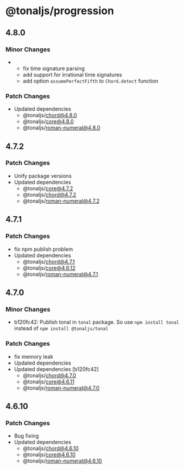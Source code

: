 # @tonaljs/progression

## 4.8.0

### Minor Changes

- - fix time signature parsing
  - add support for irrational time signatures
  - add option `assumePerfectFifth` to `Chord.detect` function

### Patch Changes

- Updated dependencies
  - @tonaljs/chord@4.8.0
  - @tonaljs/core@4.8.0
  - @tonaljs/roman-numeral@4.8.0

## 4.7.2

### Patch Changes

- Unify package versions
- Updated dependencies
  - @tonaljs/core@4.7.2
  - @tonaljs/chord@4.7.2
  - @tonaljs/roman-numeral@4.7.2

## 4.7.1

### Patch Changes

- fix npm publish problem
- Updated dependencies
  - @tonaljs/chord@4.7.1
  - @tonaljs/core@4.6.12
  - @tonaljs/roman-numeral@4.7.1

## 4.7.0

### Minor Changes

- b120fc42: Publish tonal in `tonal` package. So use `npm install tonal` instead of `npm install @tonaljs/tonal`

### Patch Changes

- fix memory leak
- Updated dependencies
- Updated dependencies [b120fc42]
  - @tonaljs/chord@4.7.0
  - @tonaljs/core@4.6.11
  - @tonaljs/roman-numeral@4.7.0

## 4.6.10

### Patch Changes

- Bug fixing
- Updated dependencies
  - @tonaljs/chord@4.6.10
  - @tonaljs/core@4.6.10
  - @tonaljs/roman-numeral@4.6.10
